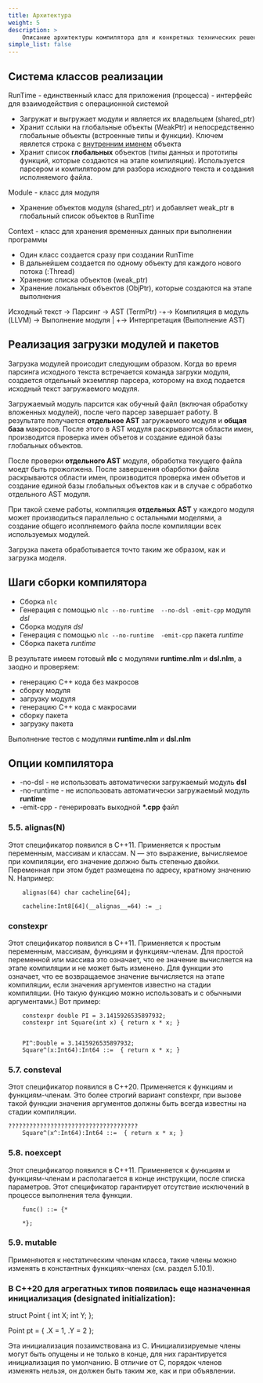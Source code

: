 ```yaml
---
title: Архитектура
weight: 5
description: > 
    Описание архитектуры компилятора для и конкретных технических решений
simple_list: false
---
```


## Система классов реализации

RunTime - единственный класс для приложения (процесса) - интерфейс для взаимодействия с операционной системой
- Загружат и выгружает модули и является их владельцем (shared_ptr)
- Хранит сслыки на глобальные объекты (WeakPtr) и непосредственно глобальные объекты (встроенные типы и функции).
    Ключем явялется строка с [внутренним именем](/ru/docs/arch/mangling/) объекта
- Хранит список **глобальных** объектов (типы данных и прототипы функций, которые создаются на этапе компиляции). 
    Используется парсером и компилятором для разбора исходного текста и создания исполняемого файла.

Module - класс для модуля
- Хранение объектов модуля (shared_ptr) и добавляет weak_ptr в глобальный список объектов в RunTime 

Context - класс для хранения временных данных при выполнении программы
- Один класс создается сразу при создании RunTime
- В дальнейшем создается по одному объекту для каждого нового потока (:Thread)
- Хранение списка объектов (weak_ptr<Obj>)
- Хранение локальных объектов (ObjPtr), которые создаются на этапе выполнения



Исходный текст -> Парсинг -> AST (TermPtr) -+->  Компиляция в модуль (LLVM) -> Выполнение модуля
                                            |
                                            +->  Интерпретация (Выполнение AST)



## Реализация загрузки модулей и пакетов

Загрузка модулей происодит следующим образом.
Когда во время парсинга исходного текста встречается команда загруки модуля,
создается отдельный экземпляр парсера, которому на вход подается исходный текст загружаемого модуля.  

Загружаемый модуль парсится как обучный файл (включая обработку вложенных модулей), 
после чего парсер завершает работу. В результате получается **отдельное AST** загружаемого модуля и **общая база** макросов.
После этого в AST модуля раскрываются области имен, производится проверка имен объетов и создание единой базы глобальных объектов.

После проверки **отдельного AST** модуля, обработка текущего файла моедт быть прожолжена.
После завершения обарботки файла раскрываются области имен, производится проверка имен объетов 
и создание единой базы глобальных объектов как и в случае с обработко отдельного AST модуля.

При такой схеме работы, компиляция **отдельных AST** у каждого модуля может производиться параллельно с остальными моделями,
а создание общего исоплняемого файла после компиляции всех используемых модулей.


Загрузка пакета обработывается точто таким же образом, как и загрузка моделя.


## Шаги сборки компилятора
- Сборка `nlc`
- Генерация с помощью `nlc --no-runtime  --no-dsl -emit-cpp` модуля *dsl*
- Сборка модуля *dsl*
- Генерация с помощью `nlc --no-runtime  -emit-cpp` пакета *runtime*
- Сборка пакета *runtime*

В результате имеем готовый **nlc** с модулями **runtime.nlm** и **dsl.nlm**, а заодно и проверяем:
- генерацию С++ кода без макросов
- сборку модуля
- загрузку модуля
- генерацию С++ кода с макросами
- сборку пакета
- загрузку пакета

Выполнение тестов с модулями **runtime.nlm** и **dsl.nlm**

## Опции компилятора
- \-no-dsl - не использовать автоматически загружаемый модуль **dsl**
- \-no-runtime - не использовать автоматически загружаемый модуль **runtime**
- \-emit-cpp - генерировать выходной **\*.cpp** файл



### 5.5. alignas(N)

Этот спецификатор появился в C++11. Применяется к простым переменным, массивам и классам. 
N — это выражение, вычисляемое при компиляции, его значение должно быть степенью двойки. 
Переменная при этом будет размещена по адресу, кратному значению N. Например:

```
    alignas(64) char cacheline[64];

    cacheline:Int8[64](__alignas__=64) := _;
```

 ### constexpr

Этот спецификатор появился в C++11. Применяется к простым переменным, массивам, функциям и функциям-членам. 
Для простой переменной или массива это означает, что ее значение вычисляется на этапе компиляции и не может быть изменено. 
Для функции это означает, что ее возвращаемое значение вычисляется на этапе компиляции, если значения аргументов известно на стадии компиляции. 
(Но такую функцию можно использовать и с обычными аргументами.) Вот пример:


```
    constexpr double PI = 3.1415926535897932;
    constexpr int Square(int x) { return x * x; }


    PI^:Double = 3.1415926535897932;
    Square^(x:Int64):Int64 ::=  { return x * x; }
```



### 5.7. consteval

Этот спецификатор появился в C++20. Применяется к функциям и функциям-членам. 
Это более строгий вариант constexpr, при вызове такой функции значения аргументов должны быть всегда известны на стадии компиляции.

```
?????????????????????????????????????
    Square^(x^:Int64):Int64 ::=  { return x * x; }
```

### 5.8. noexcept

Этот спецификатор появился в C++11. Применяется к функциям и функциям-членам и располагается в конце инструкции, 
после списка параметров. Этот спецификатор гарантирует отсутствие исключений в процессе выполнения тела функции.
```
    func() ::= {*

    *};
```

### 5.9. mutable

Применяются к нестатическим членам класса, такие члены можно изменять в константных функциях-членах (см. раздел 5.10.1).





### В C++20 для агрегатных типов появилась еще назначенная инициализация (designated initialization):

struct Point
{
    int X;
    int Y;
};

Point pt = { .X = 1, .Y = 2 };


Эта инициализация позаимствована из C. Инициализируемые члены могут быть опущены и не только в конце, для них гарантируется инициализация по умолчанию. В отличие от C, порядок членов изменять нельзя, он должен быть таким же, как и при объявлении.